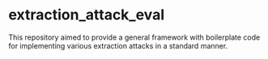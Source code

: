 # extraction_attack_eval

This repository aimed to provide a general framework with boilerplate code for implementing various extraction attacks in a standard manner. 
